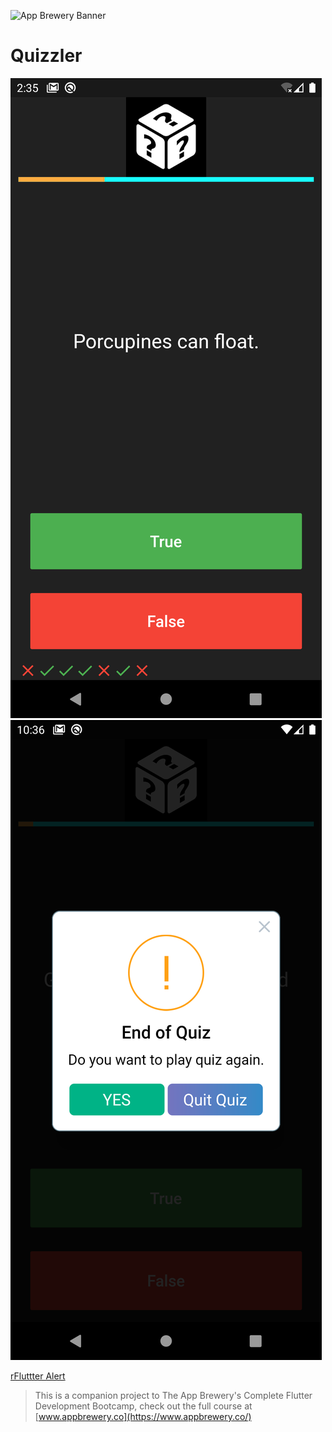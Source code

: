 ![App Brewery Banner](https://github.com/londonappbrewery/Images/blob/master/AppBreweryBanner.png)


# Quizzler
![](assets/images/Screenshot_1589808936.png)
![](assets/images/Screenshot_1590097018.png)

[rFluttter Alert](https://pub.dartlang.org/packages/rflutter_alert)





>This is a companion project to The App Brewery's Complete Flutter Development Bootcamp, check out the full course at [www.appbrewery.co](https://www.appbrewery.co/)
